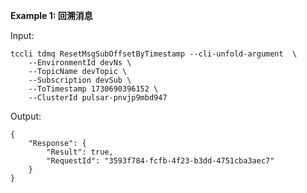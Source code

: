 **Example 1: 回溯消息**



Input: 

```
tccli tdmq ResetMsgSubOffsetByTimestamp --cli-unfold-argument  \
    --EnvironmentId devNs \
    --TopicName devTopic \
    --Subscription devSub \
    --ToTimestamp 1730690396152 \
    --ClusterId pulsar-pnvjp9mbd947
```

Output: 
```
{
    "Response": {
        "Result": true,
        "RequestId": "3593f784-fcfb-4f23-b3dd-4751cba3aec7"
    }
}
```

